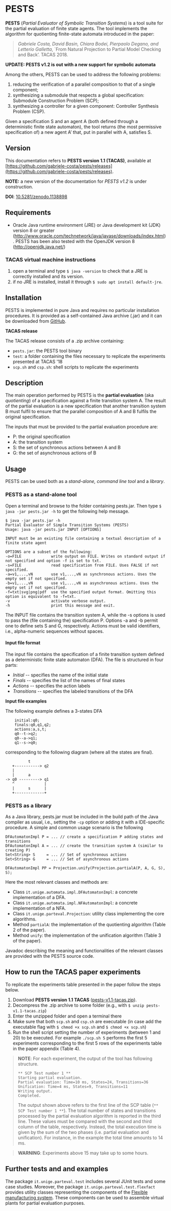 # PESTS

**PESTS** (*Partial Evaluator of Symbolic Transition Systems*) is a tool suite for the partial evaluation of finite state agents.
The tool implements the algorithm for quotienting finite-state automata introduced in the paper:

> *Gabriele Costa, David Basin, Chiara Bodei, Pierpaolo Degano, and Letterio Galletta*, `From Natural Projection to Partial Model Checking and Back’. TACAS 2018.

**UPDATE: PESTS v1.2 is out with a new support for symbolic automata**

Among the others, PESTS can be used to address the following problems:
1. reducing the verification of a parallel composition to that of a single component;
2. synthesizing a submodule that respects a global specification: Submodule Construction Problem (SCP);
3. synthesizing a controller for a given component: Controller Synthesis Problem (CSP).

Given a specification S and an agent A (both defined through a deterministic finite state automaton), the tool returns (the most permissive specification of) a new agent A’ that, put in parallel with A, satisfies S.

## Version

This documentation refers to **PESTS version 1.1 (TACAS)**, available at [https://github.com/gabriele-costa/pests/releases](https://github.com/gabriele-costa/pests/releases).

**NOTE:** a new version of the documentation for *PESTS v1.2* is under construction.

**DOI**: [10.5281/zenodo.1138898](http://dx.doi.org/10.5281/zenodo.1138898)

## Requirements

- Oracle Java runtime environment (JRE) or Java development kit (JDK) version 8 or greater (http://www.oracle.com/technetwork/java/javase/downloads/index.html).
PESTS has been also tested with the OpenJDK version 8 (http://openjdk.java.net/)

### TACAS virtual machine instructions

1. open a terminal and type `$ java -version` to check that a JRE is correctly installed and its version.
2. if no JRE is installed, install it through `$ sudo apt install default-jre`.

## Installation

PESTS is implemented in pure Java and requires no particular installation procedures.
It is provided as a self-contained Java archive (.jar) and it can be downloaded from [GitHub](https://github.com/gabriele-costa/pests/releases).

**TACAS release**

The TACAS release consists of a .zip archive containing:
- `pests.jar`: the PESTS tool binary
- `test`: a folder containing the files necessary to replicate the experiments presented at TACAS '18
- `scp.sh` and `csp.sh`: shell scripts to replicate the experiments

## Description

The main operation performed by PESTS is the **partial evaluation** (aka *quotienting*) of a specification against a finite transition system A.
The result of the partial evaluation is a new specification that another transition system B must fulfil to ensure that the parallel composition of A and B fulfils the original specification.

The inputs that must be provided to the partial evaluation procedure are:
- P: the original specification
- A: the transition system
- S: the set of synchronous actions between A and B
- G: the set of asynchronous actions of B

## Usage

PESTS can be used both as a *stand-alone, command line tool* and a *library*.

### PESTS as a stand-alone tool

Open a terminal and browse to the folder containing pests.jar.
Then type `$ java -jar pests.jar -h` to get the following help message.

```
$ java -jar pests.jar -h
Partial Evaluator of Simple Transition Systems (PESTS)
Usage: java -jar pests.jar INPUT [OPTIONS]

INPUT must be an existing file containing a textual description of a finite state agent

OPTIONS are a subset of the following:
-o=FILE	            write output on FILE. Writes on standard output if not specified and option -f is set to txt.
-s=FILE             read specification from FILE. Uses FALSE if not specified.
-a=v1,...,vN        use v1,...,vN as synchronous actions. Uses the empty set if not specified.
-b=v1,...,vN        use v1,...,vN as asynchronous actions. Uses the empty set if not specified.
-f=txt|svg|png|pdf  use the specified output format. Omitting this option is equivalent to -f=txt.
-v                  activate verbose output.
-h                  print this message and exit.
```

The INPUT file contains the transition system A, while the -s options is used to pass the (file containing the) specification P.
Options -a and -b permit one to define sets S and G, respectively.
Actions must be valid identifiers, i.e., alpha-numeric sequences without spaces.

#### Input file format

The input file contains the specification of a finite transition system defined as a deterministic finite state automaton (DFA).
The file is structured in four parts:
- *Initial* -- specifies the name of the initial state
- *Finals* -- specifies the list of the names of final states
- *Actions* -- specifies the action labels
- *Transitions* -- specifies the labeled transitions of the DFA

**Input file examples**

The following example defines a 3-states DFA

```
    initial:q0;
    finals:q0,q1,q2;
    actions:a,s,t;
    q0--t->q2;
    q0--a->q1;
    q1--s->q0;
```

corresponding to the following diagram (where all the states are final).
```
          t
   +-----------> q2
   |
   |      a             
-> q0 ---------> q1
   ^             |
   |      s      |
   +-------------+
```

### PESTS as a library

As a Java library, pests.jar must be included in the build path of the Java compiler as usual, i.e., setting the `-cp` option or adding it with a IDE-specific procedure.
A simple and common usage scenario is the following
```
DFAutomatonImpl P = ... // create a specification P adding states and transitions
DFAutomatonImpl A = ... // create the transition system A (similar to creating P)
Set<String> S     = ... // Set of synchronous actions
Set<String> G     = ... // Set of asynchronous actions

DFAutomatonImpl PP = Projection.unify(Projection.partialA(P, A, G, S), S);
```

Here the most relevant classes and methods are:
- Class `it.unige.automata.impl.DFAutomatonImpl`: a concrete implementation of a DFA.
- Class `it.unige.automata.impl.NFAutomatonImpl`: a concrete implementation of a NFA.
- Class `it.unige.parteval.Projection`: utility class implementing the core algorithms.
- Method `partialA`: the implementation of the quotienting algorithm (Table 2 of the paper).
- Method `unify`: the implementation of the unification algorithm (Table 3 of the paper).

Javadoc describing the meaning and functionalities of the relevant classes are provided with the PESTS source code.

## How to run the TACAS paper experiments

To replicate the experiments table presented in the paper follow the steps below.

1. Download **PESTS version 1.1 TACAS** ([pests-v1.1-tacas.zip](https://github.com/gabriele-costa/pests/releases)).
2. Decompress the .zip archive to some folder (e.g., with `$ unzip pests-v1.1-tacas.zip`)
3. Enter the unzipped folder and open a terminal there
4. Make sure that both `scp.sh` and `csp.sh` are executable (in case add the executable flag with `$ chmod +x scp.sh` and `$ chmod +x scp.sh`)
5. Run the shell script setting the number of experiments (between 1 and 20) to be executed. For example `./scp.sh 5` performs the first 5 experiments corresponding to the first 5 rows of the experiments table in the paper appendix (Table 4).

> **NOTE**: For each experiment, the output of the tool has following structure.
> ```
> ** SCP Test number 1 **
> Starting partial evaluation.
> Partial evaluation: Time=10 ms, States=24, Transitions=36
> Unification: Time=4 ms, States=9, Transitions=11
> Writing output.
> Completed.
> ```
> The output shown above refers to the first line of the SCP table (`** SCP Test number 1 **`).
> The total number of states and transitions processed by the partial evaluation algorithm is reported in the third line.
> These values must be compared with the second and third column of the table, respectively.
> Instead, the total execution time is given by the sum of the two phases (i.e. partial evaluation and unification).
> For instance, in the example the total time amounts to 14 ms.

> **WARNING**: Experiments above 15 may take up to some hours.

## Further tests and and examples

The package `it.unige.parteval.test` includes several JUnit tests and some case studies.
Moreover, the package `it.unige.parteval.test.flexfact` provides utility classes representing the components of the [Flexible manufacturing system](http://www.rt.techfak.fau.de/FGdes/index.html).
These components can be used to assemble virtual plants for partial evaluation purposes.
